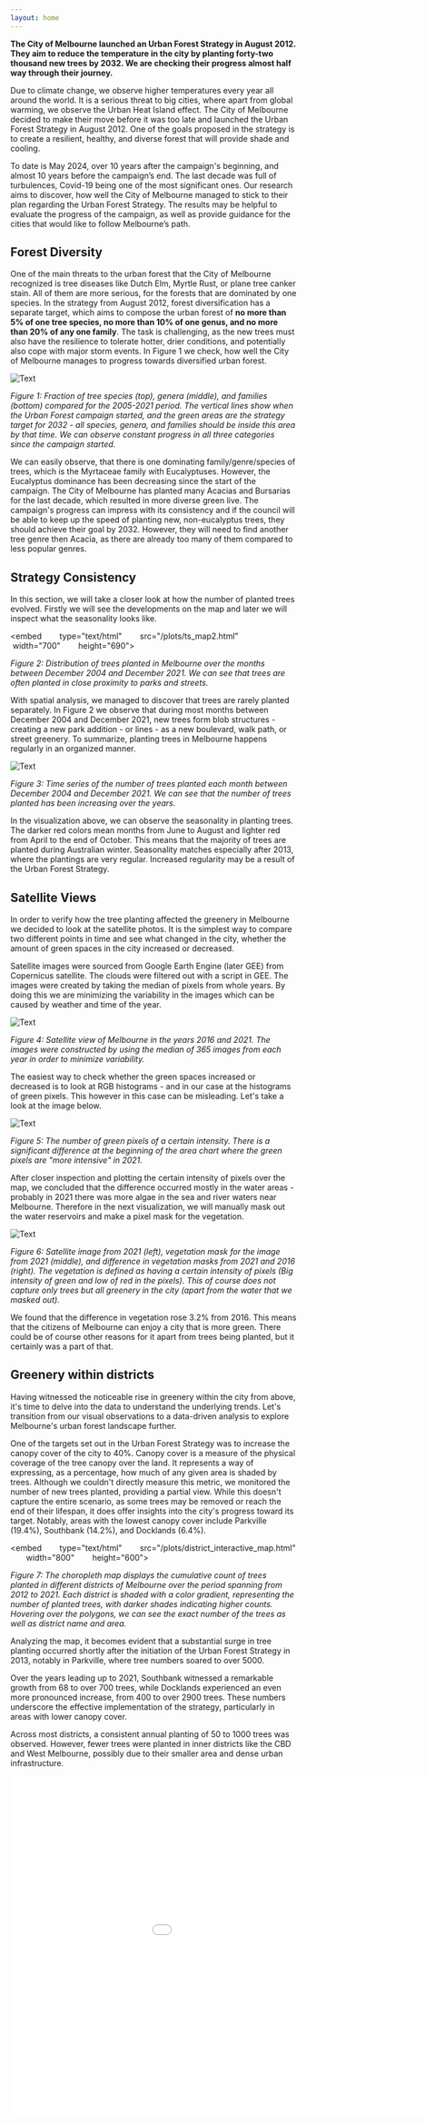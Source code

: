 ```yaml
---
layout: home
---
```


**The City of Melbourne launched an Urban Forest Strategy in August 2012. They aim to reduce the temperature in the city by planting forty-two thousand new trees by 2032. We are checking their progress almost half way through their journey.**

Due to climate change, we observe higher temperatures every year all around the world. It is a serious threat to big cities, where apart from global warming, we observe the Urban Heat Island effect. The City of Melbourne decided to make their move before it was too late and launched the Urban Forest Strategy in August 2012. One of the goals proposed in the strategy is to create a resilient, healthy, and diverse forest that will provide shade and cooling.

To date is May 2024, over 10 years after the campaign's beginning, and almost 10 years before the campaign’s end. The last decade was full of turbulences, Covid-19 being one of the most significant ones. Our research aims to discover, how well the City of Melbourne managed to stick to their plan regarding the Urban Forest Strategy. The results may be helpful to evaluate the progress of the campaign, as well as provide guidance for the cities that would like to follow Melbourne’s path.

## Forest Diversity

One of the main threats to the urban forest that the City of Melbourne recognized is tree diseases like Dutch Elm, Myrtle Rust, or plane tree canker stain. All of them are more serious, for the forests that are dominated by one species. In the strategy from August 2012, forest diversification has a separate target, which aims to compose the urban forest of **no more than 5% of one tree species, no more than 10% of one genus, and no more than 20% of any one family**. The task is challenging, as the new trees must also have the resilience to tolerate hotter, drier conditions, and potentially also cope with major storm events. In Figure 1 we check, how well the City of Melbourne manages to progress towards diversified urban forest.

![Text](/plots/diversity.png)

*Figure 1: Fraction of tree species (top), genera (middle), and families (bottom) compared for the 2005-2021 period. The vertical lines show when the Urban Forest campaign started, and the green areas are the strategy target for 2032 - all species, genera, and families should be inside this area by that time. We can observe constant progress in all three categories since the campaign started.*

We can easily observe, that there is one dominating family/genre/species of trees, which is the Myrtaceae family with Eucalyptuses. However, the Eucalyptus dominance has been decreasing since the start of the campaign. The City of Melbourne has planted many Acacias and Bursarias for the last decade, which resulted in more diverse green live. The campaign's progress can impress with its consistency and if the council will be able to keep up the speed of planting new, non-eucalyptus trees, they should achieve their goal by 2032. However, they will need to find another tree genre then Acacia, as there are already too many of them compared to less popular genres.

## Strategy Consistency

In this section, we will take a closer look at how the number of planted trees evolved. Firstly we will see the developments on the map and later we will inspect what the seasonality looks like. 

<embed 
       type="text/html" 
       src="/plots/ts_map2.html"
       width="700"
       height="690">

*Figure 2: Distribution of trees planted in Melbourne over the months between December 2004 and December 2021. We can see that trees are often planted in close proximity to parks and streets.*

With spatial analysis, we managed to discover that trees are rarely planted separately. In Figure 2 we observe that during most months between December 2004 and December 2021, new trees form blob structures - creating a new park addition - or lines - as a new boulevard, walk path, or street greenery. To summarize, planting trees in Melbourne happens regularly in an organized manner.


![Text](/plots/ts_line.png)

*Figure 3: Time series of the number of trees planted each month between December 2004 and December 2021. We can see that the number of trees planted has been increasing over the years.*

In the visualization above, we can observe the seasonality in planting trees. The darker red colors mean months from June to August and lighter red from April to the end of October. This means that the majority of trees are planted during Australian winter. Seasonality matches especially after 2013, where the plantings are very regular. Increased regularity may be a result of the Urban Forest Strategy.

## Satellite Views

In order to verify how the tree planting affected the greenery in Melbourne we decided to look at the satellite photos. It is the simplest way to compare two different points in time and see what changed in the city, whether the amount of green spaces in the city increased or decreased.

Satellite images were sourced from Google Earth Engine (later GEE) from Copernicus satellite. The clouds were filtered out with a script in GEE. The images were created by taking the median of pixels from whole years. By doing this we are minimizing the variability in the images which can be caused by weather and time of the year.

![Text](/plots/aerial_images.png)

*Figure 4: Satellite view of Melbourne in the years 2016 and 2021. The images were constructed by using the median of 365 images from each year in order to minimize variability.*

The easiest way to check whether the green spaces increased or decreased is to look at RGB histograms - and in our case at the histograms of green pixels. This however in this case can be misleading. Let's take a look at the image below.

![Text](/plots/green_intensity.png)

*Figure 5: The number of green pixels of a certain intensity. There is a significant difference at the beginning of the area chart where the green pixels are "more intensive" in 2021.*

After closer inspection and plotting the certain intensity of pixels over the map, we concluded that the difference occurred mostly in the water areas - probably in 2021 there was more algae in the sea and river waters near Melbourne. Therefore in the next visualization, we will manually mask out the water reservoirs and make a pixel mask for the vegetation.

![Text](/plots/vegetation.png)

*Figure 6: Satellite image from 2021 (left), vegetation mask for the image from 2021 (middle), and difference in vegetation masks from 2021 and 2016 (right). The vegetation is defined as having a certain intensity of pixels (Big intensity of green and low of red in the pixels). This of course does not capture only trees but all greenery in the city (apart from the water that we masked out).*

We found that the difference in vegetation rose 3.2% from 2016. This means that the citizens of Melbourne can enjoy a city that is more green. There could be of course other reasons for it apart from trees being planted, but it certainly was a part of that. 

## Greenery within districts

Having witnessed the noticeable rise in greenery within the city from above, it's time to delve into the data to understand the underlying trends. Let's transition from our visual observations to a data-driven analysis to explore Melbourne's urban forest landscape further.

One of the targets set out in the Urban Forest Strategy was to increase the canopy cover of the city to 40%. Canopy cover is a measure of the physical coverage of the tree canopy over the land. It represents 
a way of expressing, as a percentage, how much of any given area is shaded by trees. Although we couldn't directly measure this metric, we monitored the number of new trees planted, providing a partial view. While this doesn't capture the entire scenario, as some trees may be removed or reach the end of their lifespan, it does offer insights into the city's progress toward its target. Notably, areas with the lowest canopy cover include Parkville (19.4%), Southbank (14.2%), and Docklands (6.4%).

<embed 
       type="text/html" 
       src="/plots/district_interactive_map.html"
       width="800"
       height="600">

*Figure 7: The choropleth map displays the cumulative count of trees planted in different districts of Melbourne over the period spanning from 2012 to 2021. Each district is shaded with a color gradient, representing the number of planted trees, with darker shades indicating higher counts. Hovering over the polygons, we can see the exact number of the trees as well as district name and area.*


Analyzing the map, it becomes evident that a substantial surge in tree planting occurred shortly after the initiation of the Urban Forest Strategy in 2013, notably in Parkville, where tree numbers soared to over 5000.

Over the years leading up to 2021, Southbank witnessed a remarkable growth from 68 to over 700 trees, while Docklands experienced an even more pronounced increase, from 400 to over 2900 trees. These numbers underscore the effective implementation of the strategy, particularly in areas with lower canopy cover.

Across most districts, a consistent annual planting of 50 to 1000 trees was observed. However, fewer trees were planted in inner districts like the CBD and West Melbourne, possibly due to their smaller area and dense urban infrastructure.

<embed 
       type="text/html" 
       src="periodic.html"
       width="1100"
       height="600"
       >